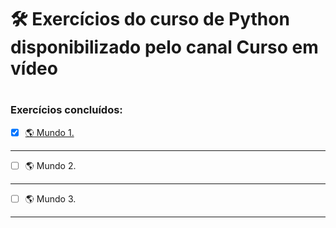 # :hammer_and_wrench: Exercícios do curso de Python disponibilizado pelo canal Curso em vídeo 
# 
 ### Exercícios concluídos:
 - [x] [:earth_americas: Mundo 1.](https://github.com/PedroSantana2/exercicios-python-canal-curso-em-video/tree/main/001_mundo)
 ---
 - [ ] :earth_americas: Mundo 2.
 ---
 - [ ] :earth_americas: Mundo 3.
 ---